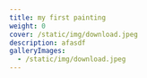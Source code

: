 ```yaml
---
title: my first painting
weight: 0
cover: /static/img/download.jpeg
description: afasdf
galleryImages:
  - /static/img/download.jpeg
---
```

